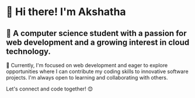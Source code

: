 # **👋 Hi there! I'm Akshatha**

## 🌟 A computer science student with a passion for web development and a growing interest in cloud technology.

🌟 Currently, I'm focused on web development and eager to explore opportunities where I can contribute my coding skills to innovative software projects. I'm always open to learning and collaborating with others.

Let's connect and code together! 😊
